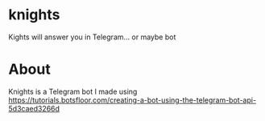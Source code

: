 # knights
Kights will answer you in Telegram... or maybe bot

# About
Knights is a Telegram bot I made using https://tutorials.botsfloor.com/creating-a-bot-using-the-telegram-bot-api-5d3caed3266d
